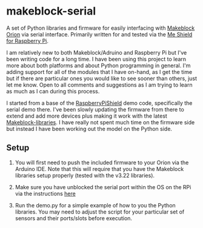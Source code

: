 # makeblock-serial
A set of Python libraries and firmware for easily interfacing with [Makeblock Orion](http://learn.makeblock.cc/orion/) via serial interface. Primarily written for and tested via the [Me Shield for Raspberry Pi](http://learn.makeblock.cc/s4rpi/).

I am relatively new to both Makeblock/Adruino and Raspberry Pi but I've been writing code for a long time. I have been using this project to learn more about both platforms and about Python programming in general. I'm adding support for all of the modules that I have on-hand, as I get the time but if there are particular ones you would like to see sooner than others, just let me know. Open to all comments and suggestions as I am trying to learn as much as I can during this process.

I started from a base of the [RaspberryPiShield](https://github.com/Makeblock-official/RaspberryShield) demo code, specifically the serial demo there. I've been slowly updating the firmware from there to extend and add more devices plus making it work with the latest [Makeblock-libraries](https://github.com/Makeblock-official/Makeblock-Libraries). I have really not spent much time on the firmware side but instead I have been working out the model on the Python side.

## Setup
1) You will first need to push the included firmware to your Orion via the Arduino IDE. Note that this will require that you have the Makeblock libraries setup properly (tested with the v3.22 libraries).

2) Make sure you have unblocked the serial port within the OS on the RPi via the instructions [here]( http://www.irrational.net/2012/04/19/using-the-raspberry-pis-serial-port/)

3) Run the demo.py for a simple example of how to you the Python libraries. You may need to adjust the script for your particular set of sensors and their ports/slots before execution.
